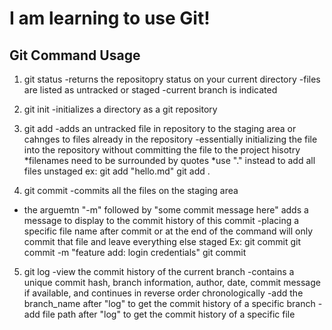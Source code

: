# I am learning to use Git!

## Git Command Usage

1.  git status
-returns the repositopry status on your current directory
-files are listed as untracked or staged
-current branch is indicated 

2.  git init
-initializes a directory as a git repository

3.  git add <filename>
-adds an untracked file in repository to the staging area or cahnges to files already in the repository
-essentially initializing the file into the repository without committing the file to the project hisotry
*filenames need to be surrounded by quotes
*use "." instead to add all files unstaged
ex:
git add "hello.md"
git add .

4.  git commit 
-commits all the files on the staging area
- the arguemtn "-m" followed by "some commit message here" adds a message to display to the commit history of this commit
-placing a specific file name after commit or at the end of the command will only commit that file and leave everything else staged
Ex:
git commit
git commit -m "feature add: login credentials"
git commit

5. git log
-view the commit history of the current branch
-contains a unique commit hash, branch information, author, date, commit message if available, and continues in reverse order chronologically
 -add the branch_name after "log" to get the commit history of a specific branch
 -add file path after "log" to get the commit history of a specific file





